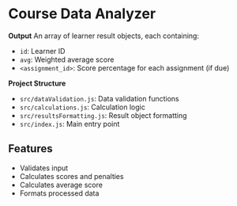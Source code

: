 # Course Data Analyzer

**Output**
An array of learner result objects, each containing:

- `id`: Learner ID
- `avg`: Weighted average score
- `<assignment_id>`: Score percentage for each assignment (if due)

**Project Structure**

- `src/dataValidation.js`: Data validation functions
- `src/calculations.js`: Calculation logic
- `src/resultsFormatting.js`: Result object formatting
- `src/index.js`: Main entry point

## Features

- Validates input
- Calculates scores and penalties
- Calculates average score
- Formats processed data

